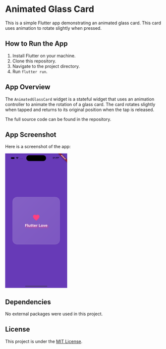 # Animated Glass Card

This is a simple Flutter app demonstrating an animated glass card. This card uses animation to rotate slightly when pressed.

## How to Run the App

1. Install Flutter on your machine.
2. Clone this repository.
3. Navigate to the project directory.
4. Run `flutter run`.

## App Overview

The `AnimatedGlassCard` widget is a stateful widget that uses an animation controller to animate the rotation of a glass card. The card rotates slightly when tapped and returns to its original position when the tap is released.

The full source code can be found in the repository.

## App Screenshot

Here is a screenshot of the app:

<img src="./Simulator%20Screen%20Shot%20-%20iPhone%2014%20Pro%20-%202023-06-12%20at%2000.23.07.png" width="200">

## Dependencies

No external packages were used in this project.

## License

This project is under the [MIT License](LICENSE).
